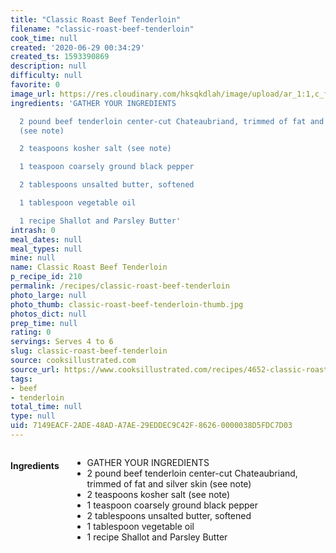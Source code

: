 ```yaml
---
title: "Classic Roast Beef Tenderloin"
filename: "classic-roast-beef-tenderloin"
cook_time: null
created: '2020-06-29 00:34:29'
created_ts: 1593390869
description: null
difficulty: null
favorite: 0
image_url: https://res.cloudinary.com/hksqkdlah/image/upload/ar_1:1,c_fill,dpr_2.0,f_auto,fl_lossy.progressive.strip_profile,g_faces:auto,q_auto:low,w_344/1695_sfs-best-rost-tendrln-0011-article
ingredients: 'GATHER YOUR INGREDIENTS

  2 pound beef tenderloin center-cut Chateaubriand, trimmed of fat and silver skin
  (see note)

  2 teaspoons kosher salt (see note)

  1 teaspoon coarsely ground black pepper

  2 tablespoons unsalted butter, softened

  1 tablespoon vegetable oil

  1 recipe Shallot and Parsley Butter'
intrash: 0
meal_dates: null
meal_types: null
mine: null
name: Classic Roast Beef Tenderloin
p_recipe_id: 210
permalink: /recipes/classic-roast-beef-tenderloin
photo_large: null
photo_thumb: classic-roast-beef-tenderloin-thumb.jpg
photos_dict: null
prep_time: null
rating: 0
servings: Serves 4 to 6
slug: classic-roast-beef-tenderloin
source: cooksillustrated.com
source_url: https://www.cooksillustrated.com/recipes/4652-classic-roast-beef-tenderloin?incode=MCSCM00L0&ref=new_search_experience_3&t=1593390847
tags:
- beef
- tenderloin
total_time: null
type: null
uid: 7149EACF-2ADE-48AD-A7AE-29EDDEC9C42F-8626-0000038D5FDC7D03
---
```

<div class="large-8 medium-7 columns" id="writeup">	</div><!-- #writeup -->
</div><!-- #row-one -->
<div class="row" id="row-two">	<div class="medium-4 small-5 columns" id="ingredients"><h4>Ingredients</h4><div class="box box-ingredients content"><ul>
<li>GATHER YOUR INGREDIENTS</li>
<li>2 pound beef tenderloin center-cut Chateaubriand, trimmed of fat and silver skin (see note)</li>
<li>2 teaspoons kosher salt (see note)</li>
<li>1 teaspoon coarsely ground black pepper</li>
<li>2 tablespoons unsalted butter, softened</li>
<li>1 tablespoon vegetable oil</li>
<li>1 recipe Shallot and Parsley Butter</li>
</ul>
</div>	</div>	<div class="medium-6 small-7 columns" id="directions">	</div>